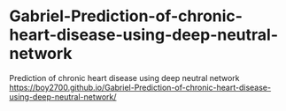 # Gabriel-Prediction-of-chronic-heart-disease-using-deep-neutral-network
Prediction of chronic heart disease using deep neutral network
 https://boy2700.github.io/Gabriel-Prediction-of-chronic-heart-disease-using-deep-neutral-network/
